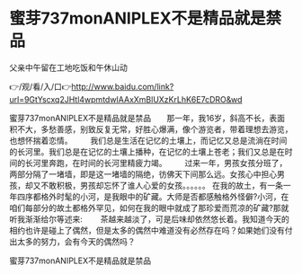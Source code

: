 # 蜜芽737monANIPLEX不是精品就是禁品
父亲中午留在工地吃饭和午休山动

👉/观/看/入/口👉http://www.baidu.com/link?url=9GtYscxq2JHtl4wpmtdwIAAxXmBlUXzKrLhK6E7cDRO&wd

蜜芽737monANIPLEX不是精品就是禁品　　那一年，我16岁，斜高不长，表面积不大，多愁善感，别致反复无常，好胜心爆满，像个游览者，带着理想去游览，也想怀揣着恋情。
　　我们总是生活在记忆的土壤上，而记忆又总是流淌在时间的长河里。我们总是在记忆的土壤上播种，在记忆的土壤上苍老；我们又总是在时间的长河里奔跑，在时间的长河里精疲力竭。
　　过来一年，男孩女孩分班了，两部分隔了一堵墙，即是这一堵墙的隔绝，彷佛天下间那么远。女孩心中担心男孩，却又不敢积极，男孩却忘怀了谁人心爱的女孩。。。。。。
在我的故土，有一条一年四序都格外时髦的小河，是我眼中的矿藏。大师是否都感触格外怪僻?小河，在咱们每部分的故土都格外罕见，如何在我的眼中就成了那珍爱而荒凉的矿藏?那就听我渐渐给尔等述来:
　　茶越来越淡了，可是后味却依然悠长着。我知道今天的相约也许是碰上了偶然，但是太多的偶然中难道没有必然存在吗？如果她们没有付出太多的努力，会有今天的偶然吗？

蜜芽737monANIPLEX不是精品就是禁品
